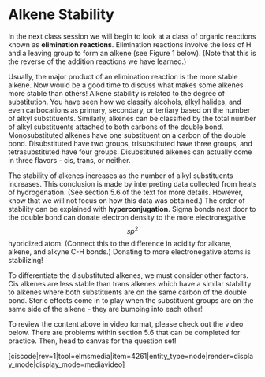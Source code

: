 # Alkene Stability

In the next class session we will begin to look at a class of organic reactions known as **elimination reactions**.  Elimination reactions involve the loss of H and a leaving group to form an alkene (see Figure 1 below).  (Note that this is the reverse of the addition reactions we have learned.)

Usually, the major product of an elimination reaction is the more stable alkene.  Now would be a good time to discuss what makes some alkenes more stable than others!  Alkene stability is related to the degree of substitution.  You have seen how we classify alcohols,  alkyl halides, and even carbocations as primary, secondary, or tertiary based on the number of alkyl substituents.  Similarly, alkenes can be classified by the total number of alkyl substituents attached to both carbons of the double bond.  Monosubstituted alkenes have one substituent on a carbon of the double bond.  Disubstituted have two groups, trisubstituted have three groups, and tetrasubstituted have four groups.  Disubstituted alkenes can actually come in three flavors - cis, trans, or neither.  

The stability of alkenes increases as the number of alkyl substituents increases. This conclusion is made by interpreting data collected from heats of hydrogenation. (See section 5.6 of the text for more details. However, know that we will not focus on how this data was obtained.)  The order of stability can be explained with **hyperconjugation**.  Sigma bonds next door to the double bond can donate electron density to the more electronegative $$sp^2$$ hybridized atom. (Connect this to the difference in acidity for alkane, alkene, and alkyne C-H bonds.)  Donating to more electronegative atoms is stabilizing!  

To differentiate the disubstituted alkenes, we must consider other factors.  Cis alkenes are less stable than trans alkenes which have a similar stability to alkenes where both substituents are on the same carbon of the double bond.  Steric effects come in to play when the substituent groups are on the same side of the alkene - they are bumping into each other!

To review the content above in video format, please check out the video below.  There are problems within section 5.6 that can be completed for practice.  Then, head to canvas for the question set!

[ciscode|rev=1|tool=elmsmedia|item=4261|entity_type=node|render=display_mode|display_mode=mediavideo]




